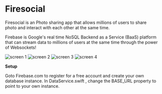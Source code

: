 # Firesocial
Firesocial is an Photo sharing  app that allows millions of users to share photo and interact with each other at the same time.

Firebase is Google's real time NoSQL Backend as a Service (BaaS) platform that can stream data to millions of users at the same time through the power of Websockets!


![screen 1](https://github.com/yusufkildan/Firesocial/blob/master/App%20Photos/1.png)
![screen 2](https://github.com/yusufkildan/Firesocial/blob/master/App%20Photos/2.png)
![screen 3](https://github.com/yusufkildan/Firesocial/blob/master/App%20Photos/3.png)
![screen 4](https://github.com/yusufkildan/Firesocial/blob/master/App%20Photos/5.png)

**Setup**

Goto Firebase.com to register for a free account and create your own database instance. 
In DataService.swift , change the BASE_URL property to point to your own instance.
